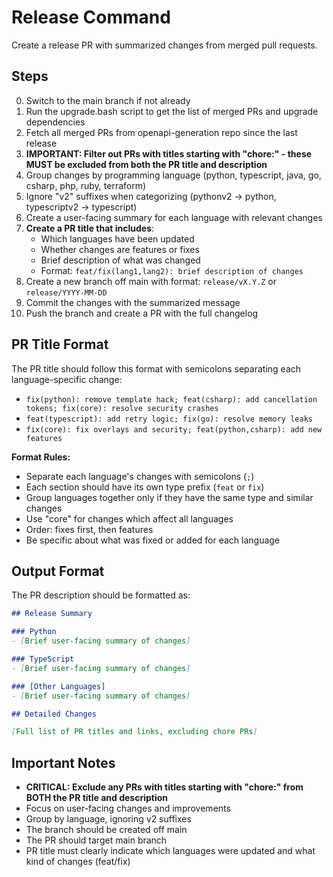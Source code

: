 # Release Command

Create a release PR with summarized changes from merged pull requests.

## Steps

0. Switch to the main branch if not already
1. Run the upgrade.bash script to get the list of merged PRs and upgrade dependencies
2. Fetch all merged PRs from openapi-generation repo since the last release
3. **IMPORTANT: Filter out PRs with titles starting with "chore:" - these MUST be excluded from both the PR title and description**
4. Group changes by programming language (python, typescript, java, go, csharp, php, ruby, terraform)
5. Ignore "v2" suffixes when categorizing (pythonv2 → python, typescriptv2 → typescript)
6. Create a user-facing summary for each language with relevant changes
7. **Create a PR title that includes**:
   - Which languages have been updated
   - Whether changes are features or fixes
   - Brief description of what was changed
   - Format: `feat/fix(lang1,lang2): brief description of changes`
8. Create a new branch off main with format: `release/vX.Y.Z` or `release/YYYY-MM-DD`
9. Commit the changes with the summarized message
10. Push the branch and create a PR with the full changelog

## PR Title Format

The PR title should follow this format with semicolons separating each language-specific change:
- `fix(python): remove template hack; feat(csharp): add cancellation tokens; fix(core): resolve security crashes`
- `feat(typescript): add retry logic; fix(go): resolve memory leaks`
- `fix(core): fix overlays and security; feat(python,csharp): add new features`

**Format Rules:**
- Separate each language's changes with semicolons (`;`)
- Each section should have its own type prefix (`feat` or `fix`)
- Group languages together only if they have the same type and similar changes
- Use "core" for changes which affect all languages
- Order: fixes first, then features
- Be specific about what was fixed or added for each language

## Output Format

The PR description should be formatted as:

```markdown
## Release Summary

### Python
- [Brief user-facing summary of changes]

### TypeScript
- [Brief user-facing summary of changes]

### [Other Languages]
- [Brief user-facing summary of changes]

## Detailed Changes

[Full list of PR titles and links, excluding chore PRs]
```

## Important Notes

- **CRITICAL: Exclude any PRs with titles starting with "chore:" from BOTH the PR title and description**
- Focus on user-facing changes and improvements
- Group by language, ignoring v2 suffixes
- The branch should be created off main
- The PR should target main branch
- PR title must clearly indicate which languages were updated and what kind of changes (feat/fix)
